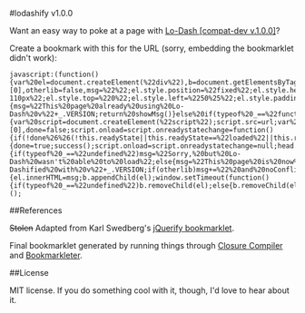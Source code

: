 #lodashify v1.0.0

Want an easy way to poke at a page with [Lo-Dash [compat-dev v.1.0.0]](http://lodash.com/)?

Create a bookmark with this for the URL (sorry, embedding the bookmarklet didn't work):

    javascript:(function(){var%20el=document.createElement(%22div%22),b=document.getElementsByTagName(%22body%22)[0],otherlib=false,msg=%22%22;el.style.position=%22fixed%22;el.style.height=%2232px%22;el.style.width=%22220px%22;el.style.marginLeft=%22-110px%22;el.style.top=%220%22;el.style.left=%2250%25%22;el.style.padding=%225px%2010px%22;el.style.zIndex=1001;el.style.fontSize=%2212px%22;el.style.color=%22%23222%22;el.style.backgroundColor=%22%23f99%22;if(typeof%20_!=%22undefined%22){msg=%22This%20page%20already%20using%20Lo-Dash%20v%22+_.VERSION;return%20showMsg()}else%20if(typeof%20_==%22function%22)otherlib=true;function%20getScript(url,success){var%20script=document.createElement(%22script%22);script.src=url;var%20head=document.getElementsByTagName(%22head%22)[0],done=false;script.onload=script.onreadystatechange=function(){if(!done%26%26(!this.readyState||this.readyState==%22loaded%22||this.readyState==%22complete%22)){done=true;success();script.onload=script.onreadystatechange=null;head.removeChild(script)}};head.appendChild(script)}getScript(%22http://cdnjs.cloudflare.com/ajax/libs/lodash.js/1.0.0/lodash.compat.js%22,function(){if(typeof%20_==%22undefined%22)msg=%22Sorry,%20but%20Lo-Dash%20wasn't%20able%20to%20load%22;else{msg=%22This%20page%20is%20now%20Lo-Dashified%20with%20v%22+_.VERSION;if(otherlib)msg+=%22%20and%20noConflict().%20Use%20lodash(),not%20_().%22}return%20showMsg()});function%20showMsg(){el.innerHTML=msg;b.appendChild(el);window.setTimeout(function(){if(typeof%20_==%22undefined%22)b.removeChild(el);else{b.removeChild(el);if(otherlib)lodash=_.noConflict()}},2500)}})();

##References

~~Stolen~~ Adapted from Karl Swedberg's [jQuerify bookmarklet](http://www.learningjquery.com/2009/04/better-stronger-safer-jquerify-bookmarklet/).

Final bookmarklet generated by running things through [Closure Compiler](http://closure-compiler.appspot.com/home) and [Bookmarkleter](http://chris.zarate.org/bookmarkleter).

##License

MIT license. If you do something cool with it, though, I'd love to hear about it.
